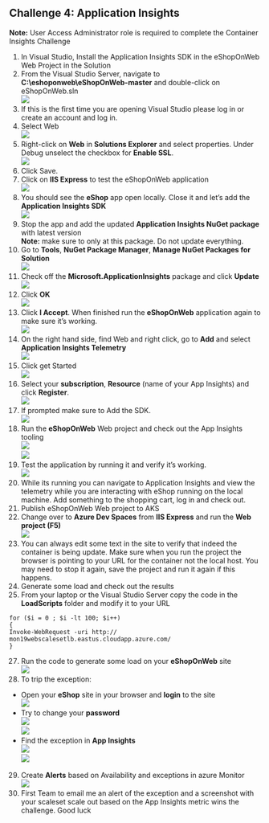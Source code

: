 ## Challenge 4: Application Insights 

**Note:** User Access Administrator role is required to complete the Container Insights Challenge<br/>
1. In Visual Studio, Install the Application Insights SDK in the eShopOnWeb Web Project in the Solution<br/>
2. From the Visual Studio Server, navigate to **C:\eshoponweb\eShopOnWeb-master** and double-click on eShopOnWeb.sln<br/>
   <img src="images/vs.jpg"/><br/>
3. If this is the first time you are opening Visual Studio please log in or create an account and log in.<br/>
4. Select Web<br/>
   <img src="images/vs1.jpg"/><br/>
5. Right-click on **Web** in **Solutions Explorer** and select properties. Under Debug unselect the checkbox for **Enable SSL**.<br/>
   <img src="images/vs3.jpg"/><br/>
6. Click Save.<br/>
7. Click on **IIS Express** to test the eShopOnWeb application<br/>
   <img src="images/vs2.jpg"/><br/>
8. You should see the **eShop** app open locally. Close it and let’s add the **Application Insights SDK**<br/>
   <img src="images/vs4.jpg"/><br/>
9. Stop the app and add the updated **Application Insights NuGet package** with latest version<br/>
**Note:** make sure to only at this package.  Do not update everything.<br/>
11. Go to **Tools**, **NuGet Package Manager**, **Manage NuGet Packages for Solution**<br/>
   <img src="images/vs12.jpg"/><br/>
12. Check off the **Microsoft.ApplicationInsights** package and click **Update**<br/>
   <img src="images/vs13.jpg"/><br/>
13. Click **OK**<br/>
   <img src="images/vs14.jpg"/><br/>
14. Click **I Accept**. When finished run the **eShopOnWeb** application again to make sure it’s working.<br/>
   <img src="images/vs15.jpg"/><br/>
15. On the right hand side, find Web and right click, go to **Add** and select **Application Insights Telemetry**<br/>
   <img src="images/vs5.jpg"/><br/>
16. Click get Started<br/>
   <img src="images/vs6.jpg"/><br/>
17. Select your **subscription**, **Resource** (name of your App Insights) and click **Register**.<br/>
   <img src="images/vs7.jpg"/><br/>
18. If prompted make sure to Add the SDK.<br/>
   <img src="images/vs8.jpg"/><br/>
19. Run the **eShopOnWeb** Web project and check out the App Insights tooling<br/>
   <img src="images/vs9.jpg"/><br/>
   <img src="images/vs10.jpg"/><br/>
20. Test the application by running it and verify it’s working.<br/>
   <img src="images/vs11.jpg"/><br/>
21. While its running you can navigate to Application Insights and view the telemetry while you are interacting with eShop running on the local machine. Add something to the shopping cart, log in and check out.<br/>
22. Publish eShopOnWeb Web project to AKS<br/>
23. Change over to **Azure Dev Spaces** from **IIS Express** and run the **Web project (F5)**<br/>
   <img src="images/1.jpg"/><br/>
24. You can always edit some text in the site to verify that indeed the container is being update. Make sure when you run the project the browser is pointing to your URL for the container not the local host. You may need to stop it again, save the project and run it again if this happens.<br/>
25. Generate some load and check out the results<br/>
26. From your laptop or the Visual Studio Server copy the code in the **LoadScripts** folder and modify it to your URL<br/>
```
for ($i = 0 ; $i -lt 100; $i++)
{
Invoke-WebRequest -uri http:// mon19webscalesetlb.eastus.cloudapp.azure.com/
}
```
27. Run the code to generate some load on your **eShopOnWeb** site<br/>
   <img src="images/vs16.jpg"/><br/>
28. To trip the exception:
* Open your **eShop** site in your browser and **login** to the site<br/>
   <img src="images/vs17.jpg"/><br/>
* Try to change your **password**<br/>
   <img src="images/vs18.jpg"/><br/>
   <img src="images/vs19.jpg"/><br/>
* Find the exception in **App Insights**<br/>
   <img src="images/vs20.jpg"/><br/>
   <img src="images/vs21.jpg"/><br/>
29. Create **Alerts** based on Availability and exceptions in azure Monitor<br/>
   <img src="images/vs22.jpg"/><br/>
30. First Team to email me an alert of the exception and a screenshot with your scaleset scale out based on the App Insights metric wins the challenge. Good luck

